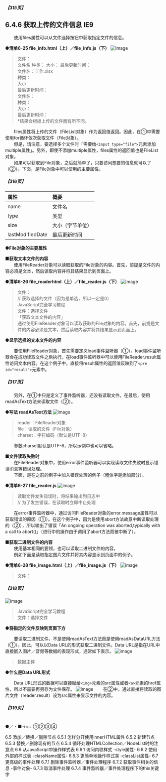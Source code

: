 ##### 【315页】
## 6.4.6 获取上传的文件信息 IE9
&emsp;&emsp;使用files属性可以从文件选择按钮中获取指定文件的信息。

**●清单6-25 file_info.html（上）／file_info.js（下）**
![image](../../images/c6/スクリーンショット&#32;2019-04-02&#32;午前9.20.47.png)
> 文件：  
> 文件名 种类： 大小： 最后更新时间：  
> 文件名：工作.xlsx  
> 种类：  
> 大小  
> 最后更新时间：  
> 文件名：  
> 种类：  
> 大小：  
> 最后更新时间：  
> *结果会根据上传的文件而有所不同。

&emsp;&emsp;files属性将上传的文件（FileList对象）作为返回值返回。因此，在①中需要使用for循环依次获取文件（File对象）。<br>
&emsp;&emsp;但是，请注意，要选择多个文件时「需要给`<input type="file">`元素添加multiple属性」。另外，即使不添加multiple属性，files属性的返回值也是FileList对象。<br>
&emsp;&emsp;如果可以获取到File对象，之后就简单了，只要访问想要的信息就可以了（②）。下面，是File对象中可以使用的主要属性。
##### 【316页】

属性|概要
:--|:--
name|文件名
type|类型
size|大小（字节单位）
lastModifiedDate|最后更新时间
**●File对象的主要属性**

**■获取文本文件的内容**<br>
&emsp;&emsp;使用FileReader对象可以读取获取的File对象的内容。首先，前提是文件的内容必须是文本，然后读取内容并将其结果显示到页面上。

**●清单6-26 file_readerhtml（上）／file_reader.js（下）**
![image](../../images/c6/スクリーンショット&#32;2019-04-02&#32;午前10.28.27.png)
> 文件：  
> // 获取选择的文件（因为是单选，所以一定是0）  
> JavaScript完全学习教程  
> 文件：选择文件  
> 「获取文本文件的内容」  
> 通过使用FileReader对象可以读取获取的File对象的内容。首先，前提是文件的内容必须是文本，然后读取内容并将其结果显示到页面上。

**●显示选择的文本文件的内容**

&emsp;&emsp;要使用FileReader对象，首先需要定义load事件监听器（①）。load事件监听器会在成功读取文件之后执行。在load事件监听器中可以使用FileReader.result属性访问文本内容。在这个例子中，直接将result属性的返回值反映到了`<pre id="result">`元素中。
##### 【317页】
&emsp;&emsp;另外，在①中只是定义了事件监听器，还没有读取文件。在最后，使用readAsText方法来读取文件（②）。

**●写法 readAsText方法**
![image](../../images/c6/スクリーンショット&#32;2019-04-02&#32;午前10.54.37.png)
> reader：FileReader对象  
> file：读取的文件（File对象）  
> charset：字符编码（默认是UTF-8）

&emsp;&emsp;参数charset默认是UTF-8，所以示例中也可以省略。

**■文件读取失败时**<br>
&emsp;&emsp;在FileReader对象中，使用error事件监听器可以实现读取文件失败时显示错误消息等错误处理。<br>
&emsp;&emsp;下面，是在之前的例子中加入错误处理的例子（粗体字是添加部分）。

**●清单6-27 file_reader.js**
![image](../../images/c6/スクリーンショット&#32;2019-04-02&#32;午前11.02.14.png)
> 读取文件发生错误时，将结果输出到日志中  
> // 为了发生错误，在读取时立即中止处理

&emsp;&emsp;在error事件监听器中，通过访问FileReader对象的error.message属性可以获取错误的原因（①）。在这个例子中，因为是使用abort方法故意中断读取处理的（②），所以输出了错误「An ongoing operation was aborted,typically with a call to abort()」（进行中的操作由于调用了abort方法而被中断了）。

**■获取二进制文件的内容**<br>
&emsp;&emsp;使用基本相同的要领，也可以读取二进制文件的内容。<br>
&emsp;&emsp;例如下面是读取指定图片文件并将其内容显示到页面中的例子。

**●清单6-28 file_image.html（上）／file_image.js（下）**
![image](../../images/c6/スクリーンショット&#32;2019-04-02&#32;午前11.10.56.png)
> 文件：

##### 【318页】
![image](../../images/c6/スクリーンショット&#32;2019-04-02&#32;午前11.15.00.png)
> JavaScript完全学习教程  
> 文件：选择文件

**●将指定的文件反映到页面下方**

&emsp;&emsp;要读取二进制文件，不是使用readAsText方法而是使用readAsDataURL方法（①）。因此，可以以Data URL的形式获取二进制文件。Data URL是指在URL中直接嵌入图片／音频等数据的表现形式，通常如下表示。
![image](../../images/c6/スクリーンショット&#32;2019-04-02&#32;午前11.22.27.png)
> 数据主体  

**●什么是Data URL形式**

&emsp;&emsp;Data URL形式的数据可以直接赋给`<img>`元素的src属性或者`<a>`元素的href属性，所以不需要再另存为文件保存。
![image](../../images/c6/スクリーンショット&#32;2019-04-02&#32;午前11.26.41.png)
&emsp;&emsp;在②中，通过直接将读取的图片文件（reader.result）设为src属性来显示文件的内容。
##### 【319页】

<br/>
●／・■→×÷
①②③④

6.5 添加／替换／删除节点
6.5.1 怎样分开使用innerHTML属性
6.5.2 新建节点
6.5.3 替换／删除现有的节点
6.5.4 循环处理HTMLCollection／NodeList时的注意点
6.6 从JavaScript中操作样式表
6.6.1 访问内联样式 -style属性-
6.6.2 使用外部的样式表 -className属性-
6.6.3 更简单地操作样式类 -classList属性-
6.7 更高级的事件处理
6.7.1 删除事件监听器／事件处理程序
6.7.2 获取事件相关的信息 -事件对象-
6.7.3 取消事件处理
6.7.4 事件监听器／事件处理程序下的this关键字